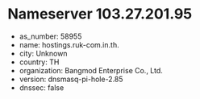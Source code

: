 # Nameserver 103.27.201.95

* as_number: 58955
* name: hostings.ruk-com.in.th.
* city: Unknown
* country: TH
* organization: Bangmod Enterprise Co., Ltd.
* version: dnsmasq-pi-hole-2.85
* dnssec: false
